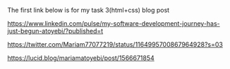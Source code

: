 The first link below is for my task 3(html+css) blog post

https://www.linkedin.com/pulse/my-software-development-journey-has-just-begun-atoyebi/?published=t





https://twitter.com/Mariam77077219/status/1164995700867964928?s=03

https://lucid.blog/mariamatoyebi/post/1566671854
